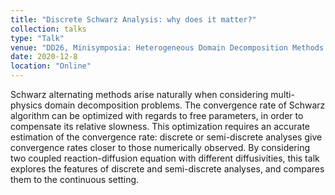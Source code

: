 ```yaml
---
title: "Discrete Schwarz Analysis: why does it matter?"
collection: talks
type: "Talk"
venue: "DD26, Minisymposia: Heterogeneous Domain Decomposition Methods: Theoretical Developments and New Applications"
date: 2020-12-8
location: "Online"
---
```


Schwarz alternating methods arise naturally when considering
multi-physics domain decomposition problems.
The convergence rate of Schwarz algorithm
can be optimized with regards to free parameters,
in order to compensate its relative slowness.
This optimization requires an accurate estimation
of the convergence rate: discrete or semi-discrete analyses give convergence rates
closer to those numerically observed.
By considering two coupled reaction-diffusion equation with different diffusivities, this talk explores the
features of discrete and semi-discrete analyses, and compares them to the continuous setting.

<link href=https://www.math.cuhk.edu.hk/conference/dd26/?Scientific_Program-Minisymposia title="Minisymposia Presentation">
